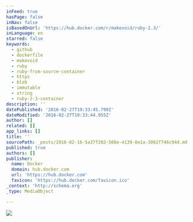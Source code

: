 ```yaml
---
inFeed: true
hasPage: false
inNav: false
isBasedOnUrl: 'https://hub.docker.com/r/makevoid/ruby-2.3/'
inLanguage: en
starred: false
keywords:
  - github
  - dockerfile
  - makevoid
  - ruby
  - ruby-from-source-container
  - https
  - blob
  - immutable
  - string
  - ruby-2-3-container
description: ''
datePublished: '2016-02-27T19:33:45.799Z'
dateModified: '2016-02-27T19:33:44.955Z'
author: []
related: []
app_links: []
title: ''
sourcePath: _posts/2016-02-16-5a37f282-508e-4139-8e1a-3062f746c94d.md
published: true
authors: []
publisher:
  name: Docker
  domain: hub.docker.com
  url: 'https://hub.docker.com'
  favicon: 'https://hub.docker.com/favicon.ico'
_context: 'http://schema.org'
_type: MediaObject

---
```

![](https://the-grid-user-content.s3-us-west-2.amazonaws.com/8e382e66-5420-46dd-9498-de4bdf12348e.png)